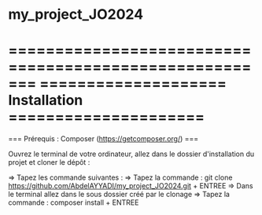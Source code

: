 ﻿# my_project_JO2024

=======================================================
==================== Installation =====================
=======================================================
=== Prérequis : Composer (https://getcomposer.org/) ===

Ouvrez le terminal de votre ordinateur, allez dans le dossier d'installation du projet et cloner le dépôt :

=> Tapez les commande suivantes :
    => Tapez la commande : git clone https://github.com/AbdelAYYADI/my_project_JO2024.git + ENTREE
    => Dans le terminal allez dans le sous dossier créé par le clonage
    => Tapez la commande : composer install + ENTREE
    



